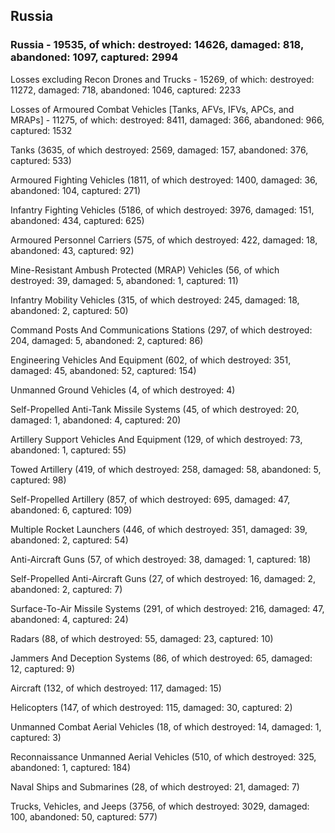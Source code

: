 
 
 ## Russia
 
 ### Russia - 19535, of which: destroyed: 14626, damaged: 818, abandoned: 1097, captured: 2994

 Losses excluding Recon Drones and Trucks - 15269, of which: destroyed: 11272, damaged: 718, abandoned: 1046, captured: 2233

 Losses of Armoured Combat Vehicles [Tanks, AFVs, IFVs, APCs, and MRAPs] - 11275, of which: destroyed: 8411, damaged: 366, abandoned: 966, captured: 1532

 

 

 Tanks (3635, of which destroyed: 2569, damaged: 157, abandoned: 376, captured: 533)

 Armoured Fighting Vehicles (1811, of which destroyed: 1400, damaged: 36, abandoned: 104, captured: 271)

 Infantry Fighting Vehicles (5186, of which destroyed: 3976, damaged: 151, abandoned: 434, captured: 625)

 Armoured Personnel Carriers (575, of which destroyed: 422, damaged: 18, abandoned: 43, captured: 92)

 Mine-Resistant Ambush Protected (MRAP) Vehicles (56, of which destroyed: 39, damaged: 5, abandoned: 1, captured: 11)

 Infantry Mobility Vehicles (315, of which destroyed: 245, damaged: 18, abandoned: 2, captured: 50)

 Command Posts And Communications Stations (297, of which destroyed: 204, damaged: 5, abandoned: 2, captured: 86)

 Engineering Vehicles And Equipment (602, of which destroyed: 351, damaged: 45, abandoned: 52, captured: 154)

 Unmanned Ground Vehicles (4, of which destroyed: 4)

 Self-Propelled Anti-Tank Missile Systems (45, of which destroyed: 20, damaged: 1, abandoned: 4, captured: 20)

 Artillery Support Vehicles And Equipment (129, of which destroyed: 73, abandoned: 1, captured: 55)

 Towed Artillery (419, of which destroyed: 258, damaged: 58, abandoned: 5, captured: 98)

 Self-Propelled Artillery (857, of which destroyed: 695, damaged: 47, abandoned: 6, captured: 109)

 Multiple Rocket Launchers (446, of which destroyed: 351, damaged: 39, abandoned: 2, captured: 54)

 Anti-Aircraft Guns (57, of which destroyed: 38, damaged: 1, captured: 18)

 Self-Propelled Anti-Aircraft Guns (27, of which destroyed: 16, damaged: 2, abandoned: 2, captured: 7)

 Surface-To-Air Missile Systems (291, of which destroyed: 216, damaged: 47, abandoned: 4, captured: 24)

 Radars (88, of which destroyed: 55, damaged: 23, captured: 10)

 Jammers And Deception Systems (86, of which destroyed: 65, damaged: 12, captured: 9)

 Aircraft (132, of which destroyed: 117, damaged: 15)

 Helicopters (147, of which destroyed: 115, damaged: 30, captured: 2)

 Unmanned Combat Aerial Vehicles (18, of which destroyed: 14, damaged: 1, captured: 3)

 Reconnaissance Unmanned Aerial Vehicles (510, of which destroyed: 325, abandoned: 1, captured: 184)

 Naval Ships and Submarines (28, of which destroyed: 21, damaged: 7)

 Trucks, Vehicles, and Jeeps (3756, of which destroyed: 3029, damaged: 100, abandoned: 50, captured: 577)


